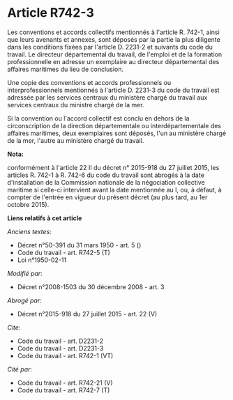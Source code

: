 # Article R742-3

Les conventions et accords collectifs mentionnés à l'article R. 742-1, ainsi que leurs avenants et annexes, sont déposés par
la partie la plus diligente dans les conditions fixées par l'article D. 2231-2 et suivants du code du travail. Le directeur
départemental du travail, de l'emploi et de la formation professionnelle en adresse un exemplaire au directeur départemental
des affaires maritimes du lieu de conclusion. 

Une copie des conventions et accords professionnels ou interprofessionnels mentionnés à l'article D. 2231-3 du code du
travail est adressée par les services centraux du ministère chargé du travail aux services centraux du ministre chargé de la
mer. 

Si la convention ou l'accord collectif est conclu en dehors de la circonscription de la direction départementale ou
interdépartementale des affaires maritimes, deux exemplaires sont déposés, l'un au ministère chargé de la mer, l'autre au
ministère chargé du travail.

**Nota:**

conformément à l'article 22 II du décret n° 2015-918 du 27 juillet 2015,  les articles R. 742-1 à R. 742-6 du code du travail
sont abrogés à la date d'installation de la Commission nationale de la négociation collective maritime si celle-ci intervient
avant la date mentionnée au I, ou, à défaut, à compter de l'entrée en vigueur du présent décret (au plus tard, au 1er octobre
2015).

**Liens relatifs à cet article**

_Anciens textes_:

  - Décret n°50-391 du 31 mars 1950 - art. 5 ()
  - Code du travail - art. R742-5 (T)
  - Loi n°1950-02-11

_Modifié par_:

  - Décret n°2008-1503 du 30 décembre 2008 - art. 3

_Abrogé par_:

  - Décret n°2015-918 du 27 juillet 2015 - art. 22 (V)

_Cite_:

  - Code du travail - art. D2231-2
  - Code du travail - art. D2231-3
  - Code du travail - art. R742-1 (VT)

_Cité par_:

  - Code du travail - art. R742-21 (V)
  - Code du travail - art. R742-7 (T)
